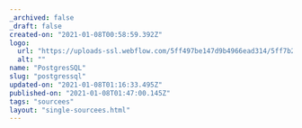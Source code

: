 ```yaml
---
_archived: false
_draft: false
created-on: "2021-01-08T00:58:59.392Z"
logo:
  url: "https://uploads-ssl.webflow.com/5ff497be147d9b4966ead314/5ff7b270d8fd907a4d3be9bf_endpoints_0081_PostrgreSQL.jpg"
  alt: ""
name: "PostgresSQL"
slug: "postgressql"
updated-on: "2021-01-08T01:16:33.495Z"
published-on: "2021-01-08T01:47:00.145Z"
tags: "sourcees"
layout: "single-sourcees.html"
---
```



